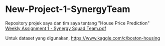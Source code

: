 # New-Project-1-SynergyTeam
Repository projek saya dan tim saya tentang "House Price Prediction"
[Weekly Assignment 1 - Synergy Squad Team.pdf](https://github.com/user-attachments/files/20575032/Weekly.Assignment.1.-.Synergy.Squad.Team.pdf)

Untuk dataset yang digunakan, https://www.kaggle.com/c/boston-housing
